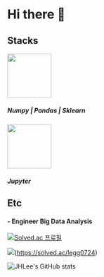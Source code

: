 # Hi there 👋

<!--
**JI-Hoon/JI-Hoon** is a ✨ _special_ ✨ repository because its `README.md` (this file) appears on your GitHub profile.

Here are some ideas to get you started:

- 🔭 I’m currently working on ...
- 🌱 I’m currently learning ...
- 👯 I’m looking to collaborate on ...
- 🤔 I’m looking for help with ...
- 💬 Ask me about ...
- 📫 How to reach me: ...
- 😄 Pronouns: ...
- ⚡ Fun fact: ...
-->
## Stacks 

<img align='center' src="https://img.shields.io/badge/Python-3776AB?style=round&logo=Python&logoColor=white" width="100"/><div></div>
##### Numpy | Pandas | Sklearn
<img align='center' src="https://img.shields.io/badge/Jupyter-F37626?style=round&logo=Python&logoColor=white" width="100"/><div></div>
##### Jupyter
###
###
 
## Etc
#### - Engineer Big Data Analysis

[![Solved.ac 프로필](http://mazassumnida.wtf/api/v2/generate_badge?boj=legg0724)](https://solved.ac/legg0724) <div></div>

<img src="http://mazandi.herokuapp.com/api?handle={legg0724}&theme=warm"/>(https://solved.ac/legg0724)

![JHLee's GitHub stats](https://github-readme-stats.vercel.app/api?username=JJI-Hoon&show_icons=true&theme=radical)
</div> 
